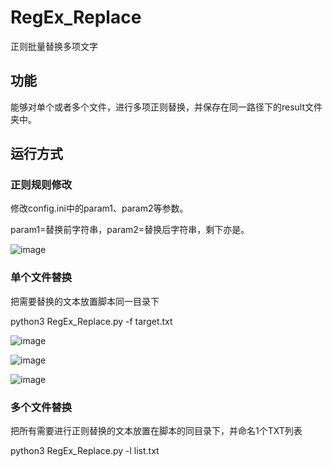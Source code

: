 # RegEx_Replace
正则批量替换多项文字
## 功能
能够对单个或者多个文件，进行多项正则替换，并保存在同一路径下的result文件夹中。
## 运行方式

### 正则规则修改

修改config.ini中的param1、param2等参数。

param1=替换前字符串，param2=替换后字符串，剩下亦是。

![image](https://user-images.githubusercontent.com/65028436/192274889-5187ed8c-21a8-40e3-953e-82a1520442ac.png)

### 单个文件替换

把需要替换的文本放置脚本同一目录下

python3 RegEx_Replace.py -f target.txt

![image](https://user-images.githubusercontent.com/65028436/192280493-0ce2c277-3d60-4c89-b0ac-7ac6addbdc65.png)


![image](https://user-images.githubusercontent.com/65028436/192280742-d00a00a5-4080-416e-8f03-ad186f5f341f.png)

![image](https://user-images.githubusercontent.com/65028436/192280545-3c147f87-7eae-47ad-b5c0-9d79bf699129.png)

### 多个文件替换

把所有需要进行正则替换的文本放置在脚本的同目录下，并命名1个TXT列表

python3 RegEx_Replace.py -l list.txt
